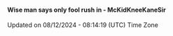 #### Wise man says only fool rush in - McKidKneeKaneSir
Updated on 08/12/2024 - 08:14:19 (UTC) Time Zone
